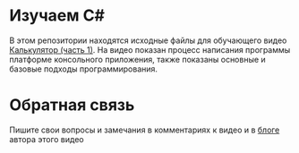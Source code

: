 # Изучаем C#
В этом репозитории находятся исходные файлы для обучающего видео [Калькулятор (часть 1)](https://youtu.be/ivukFpCkrU0).
На видео показан процесс написания программы платформе консольного приложения, также показаны основные и базовые подходы программирования.

# Обратная связь
Пишите свои вопросы и замечания в комментариях к видео и в [блоге](https://www.calabonga.net) автора этого видео
